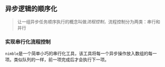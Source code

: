 ## 异步逻辑的顺序化

> 让一组异步任务顺序执行的概念叫做*流程控制*，流程控制分为两类：串行和并行

### 实现串行化流程控制

`nimble`是一个简单小巧的串行化工具，该工具将每一个异步操作放入数组的每一项。类似队列的一样，前一项完成后才会执行下一项。

